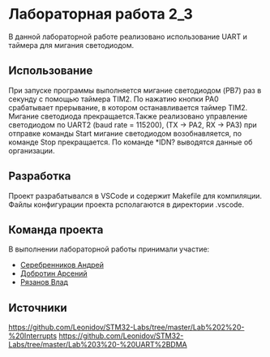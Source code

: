 # Лабораторная работа 2_3
В данной лабораторной работе реализовано использование UART и таймера для мигания светодиодом.


## Использование

При запуске программы выполняется мигание светодиодом (PB7) раз в секунду с помощью таймера TIM2. По нажатию кнопки PA0 срабатывает прерывание,
в котором останавливается таймер TIM2. Мигание светодиода прекращается.Также реализовано управление светодиодом по UART2 (baud rate = 115200), 
(TX -> PA2, RX -> PA3) при отправке команды Start мигание светодиодом возобнавляется, по команде Stop прекращается. 
По команде *IDN? выводятся данные об организации.

## Разработка

Проект разрабатывался в VSCode и содержит Makefile для компиляции. Файлы конфигурации проекта рсполагаются в директории .vscode.


## Команда проекта
В выполнении лабораторной работы принимали участие:

- [Серебренников Андрей](https://t.me/Seradya)
- [Добротин Арсений](https://github.com/arkeks)
- [Рязанов Влад](https://t.me/what_is_love8)

## Источники
https://github.com/Leonidov/STM32-Labs/tree/master/Lab%202%20-%20Interrupts
https://github.com/Leonidov/STM32-Labs/tree/master/Lab%203%20-%20UART%2BDMA